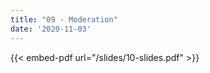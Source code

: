 ```yaml
---
title: "09 - Moderation"
date: '2020-11-03'
---
```


{{< embed-pdf url="/slides/10-slides.pdf" >}}



